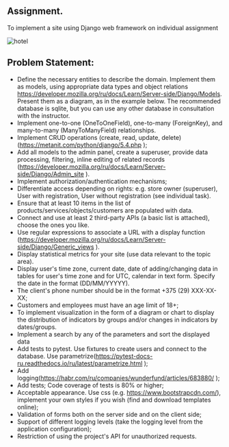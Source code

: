 ## Assignment. 
To implement a site using Django web framework on individual assignment

![hotel](https://github.com/kolyaklimk/Python-Tasks/assets/93304825/f20974f0-5744-4f59-a683-0d3723146e68)

## Problem Statement:
- Define the necessary entities to describe the domain. Implement them as models, using appropriate data types and object relations https://developer.mozilla.org/ru/docs/Learn/Server-side/Django/Models. Present them as a diagram, as in the example below. The recommended database is sqlite, but you can use any other database in consultation with the instructor.
- Implement one-to-one (OneToOneField), one-to-many (ForeignKey), and many-to-many (ManyToManyField) relationships.
- Implement CRUD operations (create, read, update, delete) (https://metanit.com/python/django/5.4.php );
- Add all models to the admin panel, create a superuser, provide data processing, filtering, inline editing of related records (https://developer.mozilla.org/ru/docs/Learn/Server-side/Django/Admin_site ). 
- Implement authorization/authentication mechanisms;
- Differentiate access depending on rights: e.g. store owner (superuser), User with registration, User without registration (see individual task).
- Ensure that at least 10 items in the list of products/services/objects/customers are populated with data.
- Connect and use at least 2 third-party APIs (a basic list is attached), choose the ones you like.
- Use regular expressions to associate a URL with a display function (https://developer.mozilla.org/ru/docs/Learn/Server-side/Django/Generic_views ).
- Display statistical metrics for your site (use data relevant to the topic area). 
- Display user's time zone, current date, date of adding/changing data in tables for user's time zone and for UTC, calendar in text form. Specify the date in the format (DD/MM/YYYYY).
- The client's phone number should be in the format +375 (29) XXX-XX-XX;
- Customers and employees must have an age limit of 18+;
- To implement visualization in the form of a diagram or chart to display the distribution of indicators by groups and/or changes in indicators by dates/groups.
- Implement a search by any of the parameters and sort the displayed data
- Add tests to pytest. Use fixtures to create users and connect to the database. Use parametrize(https://pytest-docs-ru.readthedocs.io/ru/latest/parametrize.html );
- Add logging(https://habr.com/ru/companies/wunderfund/articles/683880/ );
- Add tests; Code coverage of tests is 80% or higher;
- Acceptable appearance. Use css (e.g. https://www.bootstrapcdn.com/), implement your own styles if you wish (find and download templates online);
- Validation of forms both on the server side and on the client side;
- Support of different logging levels (take the logging level from the application configuration);
- Restriction of using the project's API for unauthorized requests.

